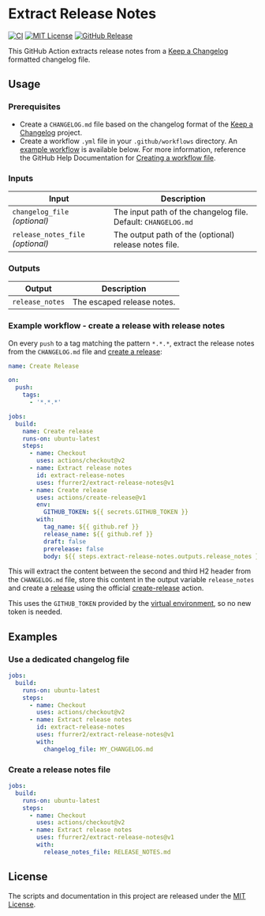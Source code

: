 <!-- SPDX-License-Identifier: MIT -->

# Extract Release Notes

[![CI](https://github.com/ffurrer2/extract-release-notes/workflows/CI/badge.svg)](https://github.com/ffurrer2/extract-release-notes/actions?query=workflow%3ACI)
[![MIT License](https://img.shields.io/github/license/ffurrer2/extract-release-notes)](https://github.com/ffurrer2/extract-release-notes/blob/main/LICENSE)
[![GitHub Release](https://img.shields.io/github/v/release/ffurrer2/extract-release-notes?sort=semver)](https://github.com/ffurrer2/extract-release-notes/releases/latest)

This GitHub Action extracts release notes from a [Keep a Changelog](https://keepachangelog.com/) formatted changelog file.

## Usage

### Prerequisites

- Create a `CHANGELOG.md` file based on the changelog format of the [Keep a Changelog](https://keepachangelog.com/) project.
- Create a workflow `.yml` file in your `.github/workflows` directory. An [example workflow](#example-workflow---create-a-release-with-release-notes) is available below. For more information, reference the GitHub Help Documentation for [Creating a workflow file](https://help.github.com/en/articles/configuring-a-workflow#creating-a-workflow-file).

### Inputs

| Input                             | Description                                                   |
| --------------------------------- | ------------------------------------------------------------- |
| `changelog_file` _(optional)_     | The input path of the changelog file. Default: `CHANGELOG.md` |
| `release_notes_file` _(optional)_ | The output path of the (optional) release notes file.         |

### Outputs

| Output          | Description                |
| --------------- | -------------------------- |
| `release_notes` | The escaped release notes. |

### Example workflow - create a release with release notes

On every `push` to a tag matching the pattern `*.*.*`, extract the release notes from the `CHANGELOG.md` file and [create a release](https://github.com/actions/create-release):

```yaml
name: Create Release

on:
  push:
    tags:
      - '*.*.*'

jobs:
  build:
    name: Create release
    runs-on: ubuntu-latest
    steps:
      - name: Checkout
        uses: actions/checkout@v2
      - name: Extract release notes
        id: extract-release-notes
        uses: ffurrer2/extract-release-notes@v1
      - name: Create release
        uses: actions/create-release@v1
        env:
          GITHUB_TOKEN: ${{ secrets.GITHUB_TOKEN }}
        with:
          tag_name: ${{ github.ref }}
          release_name: ${{ github.ref }}
          draft: false
          prerelease: false
          body: ${{ steps.extract-release-notes.outputs.release_notes }}
```

This will extract the content between the second and third H2 header from the `CHANGELOG.md` file, store this content in the output variable `release_notes` and create a [release](https://help.github.com/en/articles/creating-releases) using the official [create-release](https://github.com/actions/create-release) action.

This uses the `GITHUB_TOKEN` provided by the [virtual environment](https://help.github.com/en/github/automating-your-workflow-with-github-actions/virtual-environments-for-github-actions#github_token-secret), so no new token is needed.

## Examples

### Use a dedicated changelog file

```yaml
jobs:
  build:
    runs-on: ubuntu-latest
    steps:
      - name: Checkout
        uses: actions/checkout@v2
      - name: Extract release notes
        id: extract-release-notes
        uses: ffurrer2/extract-release-notes@v1
        with:
          changelog_file: MY_CHANGELOG.md
```

### Create a release notes file

```yaml
jobs:
  build:
    runs-on: ubuntu-latest
    steps:
      - name: Checkout
        uses: actions/checkout@v2
      - name: Extract release notes
        uses: ffurrer2/extract-release-notes@v1
        with:
          release_notes_file: RELEASE_NOTES.md
```

## License

The scripts and documentation in this project are released under the [MIT License](LICENSE).

